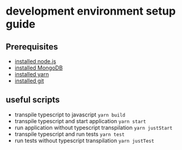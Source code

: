 # development environment setup guide

## Prerequisites

-   [installed node.js](https://nodejs.org/en/download/)
-   [installed MongoDB](https://docs.mongodb.com/manual/installation/)
-   [installed yarn](https://yarnpkg.com/lang/en/docs/install/)
-   [installed git](https://git-scm.com/download)

## useful scripts

-   transpile typescript to javascript
    `yarn build`
-   transpile typescript and start application
    `yarn start`
-   run application without typescript transpilation
    `yarn justStart`
-   transpile typescript and run tests
    `yarn test`
-   run tests without typescript transpilation
    `yarn justTest`